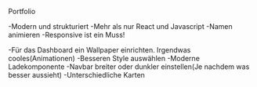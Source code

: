 Portfolio

-Modern und strukturiert
-Mehr als nur React und Javascript
-Namen animieren
-Responsive ist ein Muss!

-Für das Dashboard ein Wallpaper einrichten. Irgendwas cooles(Animationen)
-Besseren Style auswählen
-Moderne Ladekomponente
-Navbar breiter oder dunkler einstellen(Je nachdem was besser aussieht)
-Unterschiedliche Karten